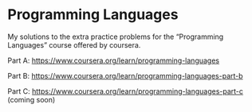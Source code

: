 # Programming Languages
My solutions to the extra practice problems for the “Programming Languages” course offered by coursera.

Part A: https://www.coursera.org/learn/programming-languages 

Part B: https://www.coursera.org/learn/programming-languages-part-b 

Part C: https://www.coursera.org/learn/programming-languages-part-c (coming soon)

